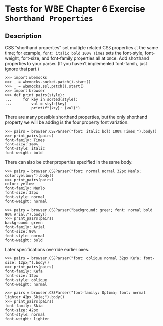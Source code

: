 Tests for WBE Chapter 6 Exercise `Shorthand Properties`
=======================

Description
-----------

CSS “shorthand properties” set multiple related CSS properties at the same time;
  for example, `font: italic bold 100% Times` sets the font-style, font-weight, 
  font-size, and font-family properties all at once. 
Add shorthand properties to your parser. 
(If you haven’t implemented font-family, just ignore that part.)

    >>> import wbemocks
    >>> _ = wbemocks.socket.patch().start()
    >>> _ = wbemocks.ssl.patch().start()
    >>> import browser
    >>> def print_pairs(style):
    ...     for key in sorted(style):
    ...         val = style[key]
    ...         print(f"{key}: {val}")


There are many possible shorthand properties, but the only shorthand property we
  will be adding is the four property font variation.


    >>> pairs = browser.CSSParser("font: italic bold 100% Times;").body()
    >>> print_pairs(pairs)
    font-family: Times
    font-size: 100%
    font-style: italic
    font-weight: bold

There can also be other properties specified in the same body.

    >>> pairs = browser.CSSParser("font: normal normal 32px Menlo; color:yellow;").body()
    >>> print_pairs(pairs)
    color: yellow
    font-family: Menlo
    font-size: 32px
    font-style: normal
    font-weight: normal

    >>> pairs = browser.CSSParser("background: green; font: normal bold 90% Arial;").body()
    >>> print_pairs(pairs)
    background: green
    font-family: Arial
    font-size: 90%
    font-style: normal
    font-weight: bold

Later specifications override earlier ones.

    >>> pairs = browser.CSSParser("font: oblique normal 32px Kefa; font-size: 12px;").body()
    >>> print_pairs(pairs)
    font-family: Kefa
    font-size: 12px
    font-style: oblique
    font-weight: normal

    >>> pairs = browser.CSSParser("font-family: Optima; font: normal lighter 42px Skia;").body()
    >>> print_pairs(pairs)
    font-family: Skia
    font-size: 42px
    font-style: normal
    font-weight: lighter

